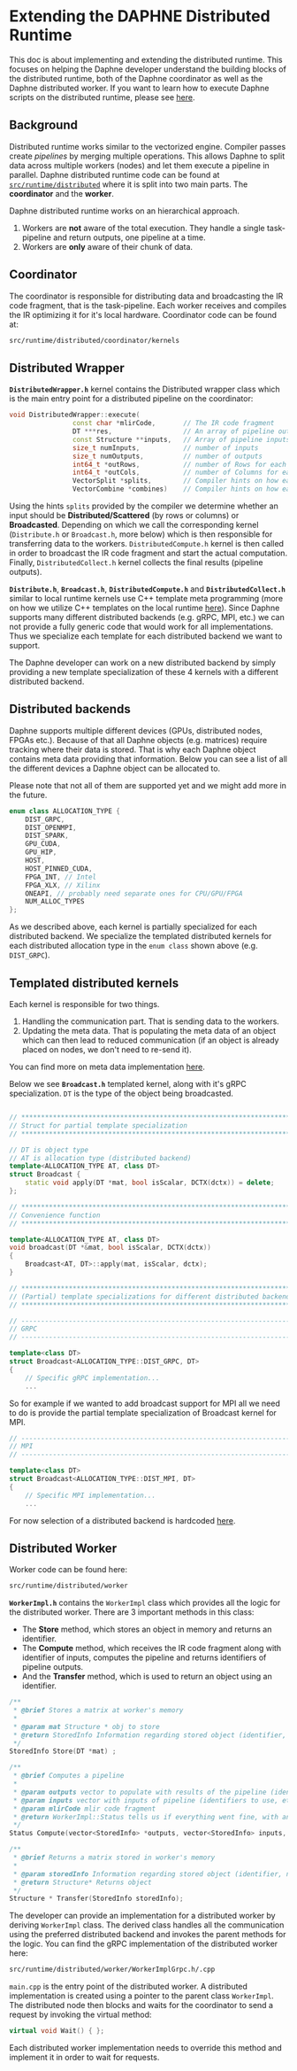 <!--
Copyright 2021 The DAPHNE Consortium

Licensed under the Apache License, Version 2.0 (the "License");
you may not use this file except in compliance with the License.
You may obtain a copy of the License at

    http://www.apache.org/licenses/LICENSE-2.0

Unless required by applicable law or agreed to in writing, software
distributed under the License is distributed on an "AS IS" BASIS,
WITHOUT WARRANTIES OR CONDITIONS OF ANY KIND, either express or implied.
See the License for the specific language governing permissions and
limitations under the License.
-->

# Extending the DAPHNE Distributed Runtime

This doc is about implementing and extending the distributed runtime. This focuses on
helping the Daphne developer understand the building blocks of the distributed runtime,
both of the Daphne coordinator as well as the Daphne distributed worker. If you want to
learn how to execute Daphne scripts on the distributed runtime, please see [here](/doc/DistributedRuntime.md).

## Background

Distributed runtime works similar to the vectorized engine. Compiler passes create
_pipelines_ by merging multiple operations. This allows Daphne to split data across multiple
workers (nodes) and let them execute a pipeline in parallel. Daphne distributed runtime code
can be found at [`src/runtime/distributed`](/src/runtime/distributed) where it is split into two main parts. The
**coordinator** and the **worker**.

Daphne distributed runtime works on an hierarchical approach.

1. Workers are **not** aware of the total execution. They handle a single task-pipeline and return outputs,
one pipeline at a time.
1. Workers are **only** aware of their chunk of data.

## Coordinator

The coordinator is responsible for distributing data and broadcasting the IR code fragment,
that is the task-pipeline. Each worker receives and compiles the IR optimizing it for it's
local hardware. Coordinator code can be found at:

```bash
src/runtime/distributed/coordinator/kernels
```

## Distributed Wrapper

**`DistributedWrapper.h`** kernel contains the Distributed wrapper class which is the main entry point
for a distributed pipeline on the coordinator:

```cpp
void DistributedWrapper::execute(
                const char *mlirCode,       // The IR code fragment
                DT ***res,                  // An array of pipeline outputs
                const Structure **inputs,   // Array of pipeline inputs
                size_t numInputs,           // number of inputs
                size_t numOutputs,          // number of outputs
                int64_t *outRows,           // number of Rows for each pipeline output
                int64_t *outCols,           // number of Columns for each pipeline output
                VectorSplit *splits,        // Compiler hints on how each input should be split
                VectorCombine *combines)    // Compiler hints on how each output should be combined
```

Using the hints `splits` provided by the compiler we determine whether an input should be
**Distributed/Scattered** (by rows or columns) or **Broadcasted**. Depending on which we call
the corresponding kernel (`Distribute.h` or `Broadcast.h`, more below) which is then
responsible for transferring data to the workers. `DistributedCompute.h` kernel is then called
in order to broadcast the IR code fragment and start the actual computation.
Finally, `DistributedCollect.h` kernel collects the final results (pipeline outputs).

**`Distribute.h`**, **`Broadcast.h`**, **`DistributedCompute.h`** and **`DistributedCollect.h`**
similar to local runtime kernels
use C++ template meta programming (more on how we utilize C++ templates on the local runtime [here](/doc/development/ImplementBuiltinKernel.md)). Since Daphne supports many different distributed
backends (e.g. gRPC, MPI, etc.) we can not provide a fully generic code that would work for
all implementations. Thus we specialize each template for each distributed backend we want to
support.

The Daphne developer can work on a new distributed backend by simply providing a new template
specialization of these 4 kernels with a different distributed backend.

## Distributed backends

Daphne supports multiple different devices (GPUs, distributed nodes, FPGAs etc.). Because of that
all Daphne objects (e.g. matrices) require tracking where their data is stored. That is why each
Daphne object contains meta data providing that information. Below you can see a list of all the different
devices a Daphne object can be allocated to.

Please note that not all of them are supported yet and we might add more in the future.

```cpp
enum class ALLOCATION_TYPE {
    DIST_GRPC,
    DIST_OPENMPI,
    DIST_SPARK,
    GPU_CUDA,
    GPU_HIP,
    HOST,
    HOST_PINNED_CUDA,
    FPGA_INT, // Intel
    FPGA_XLX, // Xilinx
    ONEAPI, // probably need separate ones for CPU/GPU/FPGA
    NUM_ALLOC_TYPES
};
```

As we described above, each kernel is partially specialized for each distributed backend. We specialize
the templated distributed kernels for each distributed allocation type in the `enum class` shown above
(e.g. `DIST_GRPC`).

## Templated distributed kernels

Each kernel is responsible for two things.

1. Handling the communication part. That is sending data to the workers.
2. Updating the meta data. That is populating the meta data of an object which can then lead
to reduced communication (if an object is already placed on nodes, we don't need to re-send it).

<!-- TODO: Add link to documentation of meta data. -->
You can find more on meta data implementation [here](/src/runtime/local/datastructures).

Below we see **`Broadcast.h`** templated kernel, along with it's gRPC specialization.
`DT` is the type of the object being broadcasted.

```cpp

// ****************************************************************************
// Struct for partial template specialization
// ****************************************************************************

// DT is object type
// AT is allocation type (distributed backend)
template<ALLOCATION_TYPE AT, class DT>
struct Broadcast {
    static void apply(DT *mat, bool isScalar, DCTX(dctx)) = delete;
};

// ****************************************************************************
// Convenience function
// ****************************************************************************

template<ALLOCATION_TYPE AT, class DT>
void broadcast(DT *&mat, bool isScalar, DCTX(dctx))
{
    Broadcast<AT, DT>::apply(mat, isScalar, dctx);
}

// ****************************************************************************
// (Partial) template specializations for different distributed backends
// ****************************************************************************

// ----------------------------------------------------------------------------
// GRPC
// ----------------------------------------------------------------------------

template<class DT>
struct Broadcast<ALLOCATION_TYPE::DIST_GRPC, DT>
{
    // Specific gRPC implementation...
    ...
```

So for example if we wanted to add broadcast support for MPI all we need to do is provide the partial
template specialization of Broadcast kernel for MPI.

```cpp
// ----------------------------------------------------------------------------
// MPI
// ----------------------------------------------------------------------------

template<class DT>
struct Broadcast<ALLOCATION_TYPE::DIST_MPI, DT> 
{
    // Specific MPI implementation...
    ...
```

For now selection of a distributed backend is hardcoded [here](/src/runtime/distributed/coordinator/kernels/DistributedWrapper.h#L73).
<!-- 
TODO: PR #436 provides support for MPI and implements a cli argument for selecting a distributed backend. This section will be updated once #436 is merged.
 -->

## Distributed Worker

Worker code can be found here:

```bash
src/runtime/distributed/worker
```

**`WorkerImpl.h`** contains the `WorkerImpl` class which provides all the logic for the distributed worker.
There are 3 important methods in this class:

- The **Store** method, which stores an object in memory and returns an identifier.
- The **Compute** method, which receives the IR code fragment along with identifier of inputs, computes the pipeline and returns identifiers of pipeline outputs.
- And the **Transfer** method, which is used to return an object using an identifier.

```cpp
/**
 * @brief Stores a matrix at worker's memory
 * 
 * @param mat Structure * obj to store
 * @return StoredInfo Information regarding stored object (identifier, numRows, numCols)
 */
StoredInfo Store(DT *mat) ;

/**
 * @brief Computes a pipeline
 * 
 * @param outputs vector to populate with results of the pipeline (identifier, numRows/cols, etc.)
 * @param inputs vector with inputs of pipeline (identifiers to use, etc.)
 * @param mlirCode mlir code fragment
 * @return WorkerImpl::Status tells us if everything went fine, with an optional error message
 */
Status Compute(vector<StoredInfo> *outputs, vector<StoredInfo> inputs, string mlirCode) ;

/**
 * @brief Returns a matrix stored in worker's memory
 * 
 * @param storedInfo Information regarding stored object (identifier, numRows, numCols)
 * @return Structure* Returns object
 */
Structure * Transfer(StoredInfo storedInfo);
```

The developer can provide an implementation for a distributed worker by deriving `WorkerImpl` class.
The derived class handles all the communication using the preferred distributed backend and invokes the parent methods for the logic.
You can find the gRPC implementation of the distributed worker here:

```bash
src/runtime/distributed/worker/WorkerImplGrpc.h/.cpp
```

`main.cpp` is the entry point of the distributed worker. A distributed implementation is created using a pointer to the parent class
`WorkerImpl`. The distributed node then blocks and waits for the coordinator to send a request by invoking the virtual method:

```cpp
virtual void Wait() { };
```

Each distributed worker implementation needs to override this method and implement it in order to wait for requests.

